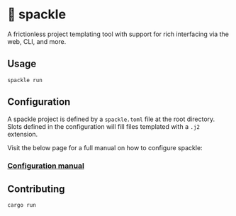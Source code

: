 # 🚰 spackle

A frictionless project templating tool with support for rich interfacing via the web, CLI, and more.

## Usage

`spackle run`

## Configuration

A spackle project is defined by a `spackle.toml` file at the root directory. Slots defined in the configuration will
fill files templated with a `.j2` extension.

Visit the below page for a full manual on how to configure spackle:

### [Configuration manual](docs/configuration.md)

## Contributing

`cargo run`
